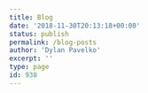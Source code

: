 ```yaml
---
title: Blog
date: '2018-11-30T20:13:18+00:00'
status: publish
permalink: /blog-posts
author: 'Dylan Pavelko'
excerpt: ''
type: page
id: 938
---
```

<!DOCTYPE html PUBLIC "-//W3C//DTD HTML 4.0 Transitional//EN" "http://www.w3.org/TR/REC-html40/loose.dtd">
<?xml encoding="UTF-8">
